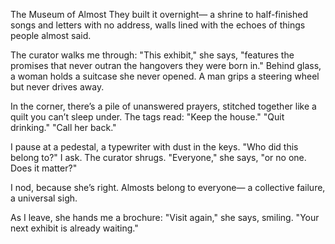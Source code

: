 The Museum of Almost
They built it overnight—
a shrine to half-finished songs
and letters with no address,
walls lined with the echoes
of things people almost said.

The curator walks me through:
"This exhibit," she says,
"features the promises
that never outran
the hangovers they were born in."
Behind glass, a woman holds
a suitcase she never opened.
A man grips a steering wheel
but never drives away.

In the corner, there’s a pile
of unanswered prayers,
stitched together like a quilt
you can’t sleep under.
The tags read:
"Keep the house."
"Quit drinking."
"Call her back."

I pause at a pedestal,
a typewriter with dust in the keys.
"Who did this belong to?" I ask.
The curator shrugs.
"Everyone," she says,
"or no one. Does it matter?"

I nod, because she’s right.
Almosts belong to everyone—
a collective failure,
a universal sigh.

As I leave, she hands me a brochure:
"Visit again," she says, smiling.
"Your next exhibit is already waiting."
